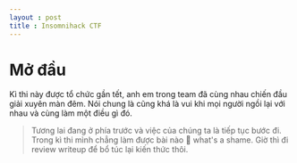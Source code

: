 ```yaml
---
layout : post
title : Insomnihack CTF 
---
```


# Mở đầu   
Kì thi này được tổ chức gần tết, anh em trong team đã cùng nhau chiến đầu giải xuyên màn đêm. Nói chung là cũng khá là vui khi mọi người ngồi lại với nhau và cùng làm một điều gì đó.   
> Tương lai đang ở phía trước và việc của chúng ta là tiếp tục bước đi.   
Trong kì thi mình chẳng làm được bài nào 🥴 what's a shame. Giờ thì đi review writeup để bổ túc lại kiến thức thôi. 
